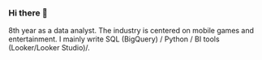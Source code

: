 ### Hi there 👋
8th year as a data analyst. The industry is centered on mobile games and entertainment.
I mainly write SQL (BigQuery) / Python / BI tools (Looker/Looker Studio)/.
